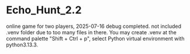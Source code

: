 # Echo_Hunt_2.2
online game for two players, 2025-07-16 debug completed.
not included .venv folder due to too many files in there.
You may create .venv at the command palette "Shift + Ctrl + p", select Python virtual environment with python3.13.3.

